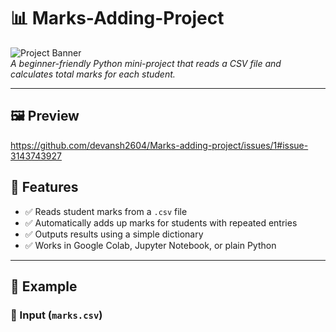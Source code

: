 # 📊 Marks-Adding-Project

![Project Banner](https://img.shields.io/badge/Status-Completed-brightgreen)  
*A beginner-friendly Python mini-project that reads a CSV file and calculates total marks for each student.*

---

## 🖼️ Preview
https://github.com/devansh2604/Marks-adding-project/issues/1#issue-3143743927


## 📌 Features

- ✅ Reads student marks from a `.csv` file
- ✅ Automatically adds up marks for students with repeated entries
- ✅ Outputs results using a simple dictionary
- ✅ Works in Google Colab, Jupyter Notebook, or plain Python

---

## 🧪 Example

### 📄 Input (`marks.csv`)


